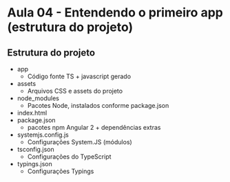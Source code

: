 # Aula 04 - Entendendo o primeiro app (estrutura do projeto)

## Estrutura do projeto
- app
  - Código fonte TS + javascript gerado
- assets
  - Arquivos CSS e assets do projeto
- node_modules
  - Pacotes Node, instalados conforme package.json
- index.html
- package.json
  - pacotes npm Angular 2 + dependências extras
- systemjs.config.js
  - Configurações System.JS (módulos)
- tsconfig.json
  - Configurações do TypeScript
- typings.json
  - Configurações Typings


